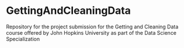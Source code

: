 GettingAndCleaningData
======================

Repository for the project submission for the Getting and Cleaning Data course offered by John Hopkins University as part of the Data Science Specialization
